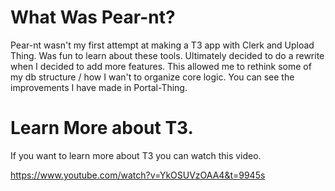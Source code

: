 # What Was Pear-nt?
Pear-nt wasn't my first attempt at making a T3 app with Clerk and Upload Thing. Was fun to learn about these tools. Ultimately decided to do a rewrite when I decided to add more features. This allowed me to rethink some of my db structure / how I wan't to organize core logic. You can see the improvements I have made in Portal-Thing. 

# Learn More about T3. 
If you want to learn more about T3 you can watch this video.

https://www.youtube.com/watch?v=YkOSUVzOAA4&t=9945s
